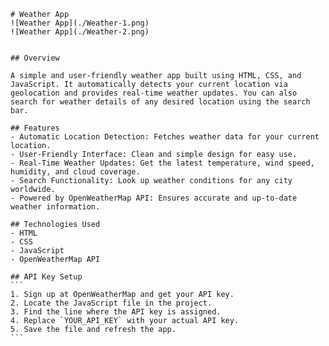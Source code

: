 ````
# Weather App
![Weather App](./Weather-1.png)
![Weather App](./Weather-2.png)


## Overview

A simple and user-friendly weather app built using HTML, CSS, and JavaScript. It automatically detects your current location via geolocation and provides real-time weather updates. You can also search for weather details of any desired location using the search bar.

## Features
- Automatic Location Detection: Fetches weather data for your current location.
- User-Friendly Interface: Clean and simple design for easy use.
- Real-Time Weather Updates: Get the latest temperature, wind speed, humidity, and cloud coverage.
- Search Functionality: Look up weather conditions for any city worldwide.
- Powered by OpenWeatherMap API: Ensures accurate and up-to-date weather information.

## Technologies Used
- HTML
- CSS
- JavaScript
- OpenWeatherMap API

## API Key Setup
```
1. Sign up at OpenWeatherMap and get your API key.
2. Locate the JavaScript file in the project.
3. Find the line where the API key is assigned.
4. Replace `YOUR_API_KEY` with your actual API key.
5. Save the file and refresh the app.
```

